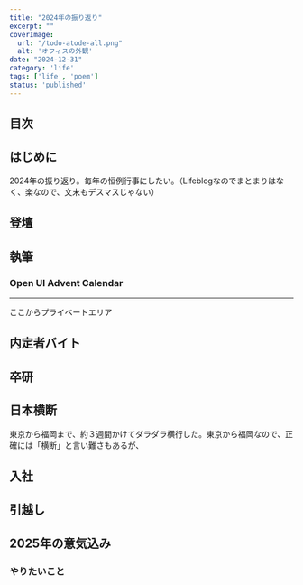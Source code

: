```yaml
---
title: "2024年の振り返り"
excerpt: ""
coverImage: 
  url: "/todo-atode-all.png"
  alt: 'オフィスの外観'
date: "2024-12-31"
category: 'life'
tags: ['life', 'poem']
status: 'published'
---
```

## 目次

## はじめに

2024年の振り返り。毎年の恒例行事にしたい。（Lifeblogなのでまとまりはなく、楽なので、文末もデスマスじゃない）

## 登壇

## 執筆

### Open UI Advent Calendar

***

ここからプライベートエリア

## 内定者バイト

## 卒研

## 日本横断

東京から福岡まで、約３週間かけてダラダラ横行した。東京から福岡なので、正確には「横断」と言い難さもあるが、

## 入社

## 引越し

## 2025年の意気込み

### やりたいこと
